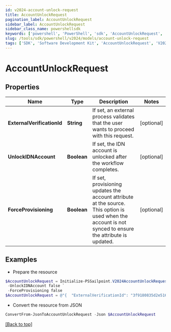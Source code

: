 ```yaml
---
id: v2024-account-unlock-request
title: AccountUnlockRequest
pagination_label: AccountUnlockRequest
sidebar_label: AccountUnlockRequest
sidebar_class_name: powershellsdk
keywords: ['powershell', 'PowerShell', 'sdk', 'AccountUnlockRequest', 'V2024AccountUnlockRequest'] 
slug: /tools/sdk/powershell/v2024/models/account-unlock-request
tags: ['SDK', 'Software Development Kit', 'AccountUnlockRequest', 'V2024AccountUnlockRequest']
---
```



# AccountUnlockRequest

## Properties

Name | Type | Description | Notes
------------ | ------------- | ------------- | -------------
**ExternalVerificationId** | **String** | If set, an external process validates that the user wants to proceed with this request. | [optional] 
**UnlockIDNAccount** | **Boolean** | If set, the IDN account is unlocked after the workflow completes. | [optional] 
**ForceProvisioning** | **Boolean** | If set, provisioning updates the account attribute at the source.   This option is used when the account is not synced to ensure the attribute is updated. | [optional] 

## Examples

- Prepare the resource
```powershell
$AccountUnlockRequest = Initialize-PSSailpoint.V2024AccountUnlockRequest  -ExternalVerificationId 3f9180835d2e5168015d32f890ca1581 `
 -UnlockIDNAccount false `
 -ForceProvisioning false
$AccountUnlockRequest = @"{  "ExternalVerificationId": "3f9180835d2e5168015d32f890ca1581", "UnlockIDNAccount": false, "ForceProvisioning": false }"@
```

- Convert the resource from JSON
```powershell
ConvertFrom-JsonToAccountUnlockRequest -Json $AccountUnlockRequest
```


[[Back to top]](#) 

